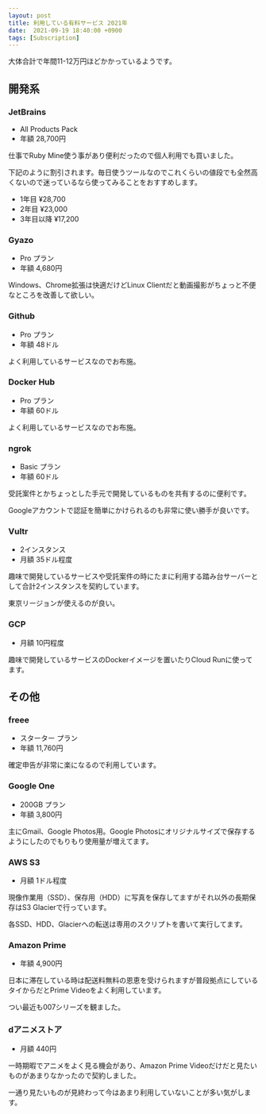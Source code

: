 ```yaml
---
layout: post
title: 利用している有料サービス 2021年 
date:  2021-09-19 18:40:00 +0900
tags: [Subscription]
---
```


大体合計で年間11-12万円ほどかかっているようです。

## 開発系

### JetBrains

- All Products Pack
- 年額 28,700円

仕事でRuby Mine使う事があり便利だったので個人利用でも買いました。

下記のように割引されます。毎日使うツールなのでこれくらいの値段でも全然高くないので迷っているなら使ってみることをおすすめします。

- 1年目 ¥28,700
- 2年目 ¥23,000
- 3年目以降 ¥17,200

### Gyazo

- Pro プラン
- 年額 4,680円

Windows、Chrome拡張は快適だけどLinux Clientだと動画撮影がちょっと不便なところを改善して欲しい。

### Github

- Pro プラン
- 年額 48ドル

よく利用しているサービスなのでお布施。

### Docker Hub

- Pro プラン
- 年額 60ドル

よく利用しているサービスなのでお布施。

### ngrok  

- Basic プラン
- 年額 60ドル

受託案件とかちょっとした手元で開発しているものを共有するのに便利です。

Googleアカウントで認証を簡単にかけられるのも非常に使い勝手が良いです。
 
### Vultr

- 2インスタンス
- 月額 35ドル程度

趣味で開発しているサービスや受託案件の時にたまに利用する踏み台サーバーとして合計2インスタンスを契約しています。

東京リージョンが使えるのが良い。

### GCP

- 月額 10円程度

趣味で開発しているサービスのDockerイメージを置いたりCloud Runに使ってます。

## その他

### freee

- スターター プラン
- 年額 11,760円

確定申告が非常に楽になるので利用しています。

### Google One

- 200GB プラン
- 年額 3,800円

主にGmail、Google Photos用。Google Photosにオリジナルサイズで保存するようにしたのでもりもり使用量が増えてます。

### AWS S3

- 月額 1ドル程度

現像作業用（SSD）、保存用（HDD）に写真を保存してますがそれ以外の長期保存はS3 Glacierで行っています。

各SSD、HDD、Glacierへの転送は専用のスクリプトを書いて実行してます。

### Amazon Prime

- 年額 4,900円

日本に滞在している時は配送料無料の恩恵を受けられますが普段拠点にしているタイからだとPrime Videoをよく利用しています。

つい最近も007シリーズを観ました。

### dアニメストア

- 月額 440円

一時期暇でアニメをよく見る機会があり、Amazon Prime Videoだけだと見たいものがあまりなかったので契約しました。

一通り見たいものが見終わって今はあまり利用していないことが多い気がします。
